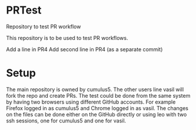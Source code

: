 # PRTest
Repository to test PR workflow

This repository is to be used to test PR workflows.

Add a line in PR4
Add second line in PR4 (as a separate commit)

# Setup
The main repository is owned by cumulus5. The other users line vasil will fork
the repo and create PRs. The test could be done from the same system by having
two browsers using different GitHub accounts. For example Firefox logged in
as cumulus5 and Chrome logged in as vasil. The changes on the files can be
done either on the GitHub directly or using leo with two ssh sessions, one
for cumulus5 and one for vasil.

